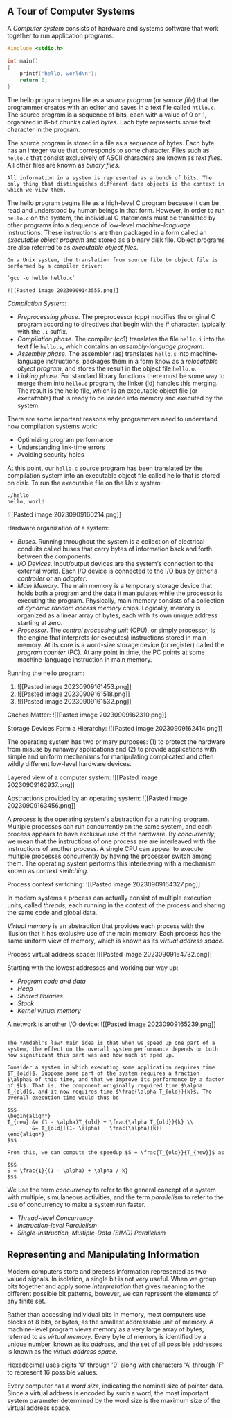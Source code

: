 ## A Tour of Computer Systems

A *Computer system* consists of hardware and systems software that work together to run application programs.

```c
#include <stdio.h>

int main()
{
    printf("hello, world\n");
    return 0;
}
```

The hello program begins life as a *source program* (or *source file*) that the programmer creates with an editor and saves in a text file called `htllo.c`. The source program is a sequence of bits, each with a value of 0 or 1, organized in 8-bit chunks called *bytes*. Each byte represents some text character in the program.

The source program is stored in a file as a sequence of bytes. Each byte has an integer value that corresponds to some character. Files such as `hello.c` that consist exclusively of ASCII characters are known as *text files*. All other files are known as *binary files*.

```ad-note
All information in a system is represented as a bunch of bits. The only thing that distinguishes different data objects is the context in which we view them.
```

The hello program begins life as a high-level C program because it can be read and understood by human beings in that form. However, in order to run `hello.c` on the system, the individual C statements must be translated by other programs into a dequence of low-level *machine-language* instructions. These instructions are then packaged in a form called an *executable object program* and stored as a binary disk file. Object programs are also referred to as *executable object files*.

```ad-note
On a Unix system, the translation from source file to object file is performed by a compiler driver:

`gcc -o hello hello.c`

![[Pasted image 20230909143555.png]]
```

*Compilation System*:
- *Preprocessing phase*. The preprocessor (cpp) modifies the original C program according to directives that begin with the # character. typically with the `.i` suffix.
- *Compilation phase*. The compiler (cc1) translates the file `hello.i` into the text file `hello.s`, which contains an *assembly-language program*.
- *Assembly phase*. The assembler (as) translates `hello.s` into machine-language instructions, packages them in a form know as a *relocatable object program*, and stores the result in the object file `hello.o`.
- *Linking phase*. For standard library functions there must be some way to merge them into `hello.o` program, the linker (ld) handles this merging. The result is the hello file, which is an executable object file (or *executable*) that is ready to be loaded into memory and executed by the system.

There are some important reasons why programmers need to understand how compilation systems work:
- Optimizing program performance
- Understanding link-time errors
- Avoiding security holes

At this point, our `hello.c` source program has been translated by the compilation system into an executable object file called hello that is stored on disk. To run the executable file on the Unix system:

```shell
./hello
hello, world
```

![[Pasted image 20230909160214.png]]

Hardware organization of a system:
- *Buses*. Running throughout the system is a collection of electrical conduits called buses that carry bytes of information back and forth between the components.
- *I/O Devices*. Input/output devices are the system's connection to the external world. Each I/O device is connected to the I/O bus by either a *controller* or an *adapter*.
- *Main Memory*. The main memory is a temporary storage device that holds both a program and the data it manipulates while the processor is executing the program. Physically, main memory consists of a collection of *dynamic random access memory* chips. Logically, memory is organized as a linear array of bytes, each with its own unique address starting at zero.
- *Processor*. The *central processing unit* (CPU), or simply processor, is the engine that interprets (or executes) instructions stored in main memory. At its core is a word-size storage device (or register) called the *program counter* (PC). At any point in time, the PC points at some machine-language instruction in main memory.

Running the hello program:
1. ![[Pasted image 20230909161453.png]]
2. ![[Pasted image 20230909161518.png]]
3. ![[Pasted image 20230909161532.png]]

Caches Matter: ![[Pasted image 20230909162310.png]]

Storage Devices Form a Hierarchy: ![[Pasted image 20230909162414.png]]

The operating system has two primary purposes: (1) to protect the hardware from misuse by runaway applications and (2) to provide applications with simple and uniform mechanisms for manipulating complicated and often wildly different low-level hardware devices.

Layered view of a computer system: ![[Pasted image 20230909162937.png]]

Abstractions provided by an operating system: ![[Pasted image 20230909163456.png]]

A *process* is the operating system's abstraction for a running program. Multiple processes can run concurrently on the same system, and each process appears to have exclusive use of the hardware. By *concurrently*, we mean that the instructions of one process are are interleaved with the instructions of another process. A single CPU can appear to execute multiple processes concurrently by having the processor switch among them. The operating system performs this interleaving with a mechanism known as *context switching*.

Process context switching: ![[Pasted image 20230909164327.png]]

In modern systems a process can actually consist of multiple execution units, called *threads*, each running in the context of the process and sharing the same code and global data.

*Virtual memory* is an abstraction that provides each process with the illusion that it has exclusive use of the main memory. Each process has the same uniform view of memory, which is known as its *virtual address space*.

Process virtual address space: ![[Pasted image 20230909164732.png]]

Starting with the lowest addresses and working our way up:
- *Program code and data*
- *Heap*
- *Shared libraries*
- *Stack*
- *Kernel virtual memory*

A network is another I/O device: ![[Pasted image 20230909165239.png]]

```ad-note

The *Amdahl's law* main idea is that when we speed up one part of a system, the effect on the overall system performance depends on both how significant this part was and how much it sped up.

Consider a system in which executing some application requires time $T_{old}$. Suppose some part of the system requires a fraction $\alpha$ of this time, and that we improve its performance by a factor of $k$. That is, the component originally required time $\alpha T_{old}$, and it now requires time $\frac{\alpha T_{old}}{k}$. The overall execution time would thus be

$$$
\begin{align*}
T_{new} &= (1 - \alpha)T_{old} + \frac{\alpha T_{old}}{k} \\
        &= T_{old}[(1- \alpha) + \frac{\alpha}{k}]
\end{align*}
$$$

From this, we can compute the speedup $S = \frac{T_{old}}{T_{new}}$ as

$$$
S = \frac{1}{(1 - \alpha) + \alpha / k}
$$$

```

We use the term *concurrency* to refer to the general concept of a system with multiple, simulaneous activities, and the term *parallelism* to refer to the use of concurrency to make a system run faster.

- *Thread-level Concurrency*
- *Instruction-level Parallelism*
- *Single-Instruction, Multiple-Data (SIMD) Parallelism*

## Representing and Manipulating Information

Modern computers store and precess information represented as two-valued signals. In isolation, a single bit is not very useful. When we group bits together and apply some *interpretation* that gives meaning to the different possible bit patterns, bowever, we can represent the elements of any finite set.

Rather than accessing individual bits in memory, most computers use blocks of 8 bits, or bytes, as the smallest addressable unit of memory. A machine-level program views memory as a very large array of bytes, referred to as *virtual memory*. Every byte of memory is identified by a unique number, known as its *address*, and the set of all possible addresses is known as the *virtual address space*.

Hexadecimal uses digits '0' through '9' along with characters 'A' through 'F' to represent 16 possible values.

Every computer has a *word size*, indicating the nominal size of pointer data. Since a virtual address is encoded by such a word, the most important system parameter determined by the word size is the maximum size of the virtual address space.